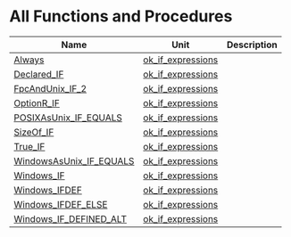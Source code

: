 # All Functions and Procedures


| Name | Unit | Description |
|---|---|---|
| [Always](ok_if_expressions.md#Always) | [ok_if_expressions](ok_if_expressions.md) |   |
| [Declared_IF](ok_if_expressions.md#Declared_IF) | [ok_if_expressions](ok_if_expressions.md) |   |
| [FpcAndUnix_IF_2](ok_if_expressions.md#FpcAndUnix_IF_2) | [ok_if_expressions](ok_if_expressions.md) |   |
| [OptionR_IF](ok_if_expressions.md#OptionR_IF) | [ok_if_expressions](ok_if_expressions.md) |   |
| [POSIXAsUnix_IF_EQUALS](ok_if_expressions.md#POSIXAsUnix_IF_EQUALS) | [ok_if_expressions](ok_if_expressions.md) |   |
| [SizeOf_IF](ok_if_expressions.md#SizeOf_IF) | [ok_if_expressions](ok_if_expressions.md) |   |
| [True_IF](ok_if_expressions.md#True_IF) | [ok_if_expressions](ok_if_expressions.md) |   |
| [WindowsAsUnix_IF_EQUALS](ok_if_expressions.md#WindowsAsUnix_IF_EQUALS) | [ok_if_expressions](ok_if_expressions.md) |   |
| [Windows_IF](ok_if_expressions.md#Windows_IF) | [ok_if_expressions](ok_if_expressions.md) |   |
| [Windows_IFDEF](ok_if_expressions.md#Windows_IFDEF) | [ok_if_expressions](ok_if_expressions.md) |   |
| [Windows_IFDEF_ELSE](ok_if_expressions.md#Windows_IFDEF_ELSE) | [ok_if_expressions](ok_if_expressions.md) |   |
| [Windows_IF_DEFINED_ALT](ok_if_expressions.md#Windows_IF_DEFINED_ALT) | [ok_if_expressions](ok_if_expressions.md) |   |
